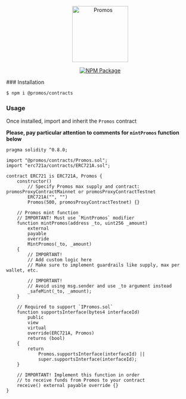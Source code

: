 <p align="center">
  <img src="https://github.com/gomintnft/promos/blob/main/logo.png?raw=true" width="150" alt="Promos">
</p>
<div align="center">

[![NPM Package](https://img.shields.io/npm/v/@promos/contracts.svg)](https://www.npmjs.org/package/@promos/contracts)

</div>
### Installation

```console
$ npm i @promos/contracts
```

### Usage

Once installed, import and inherit the `Promos` contract

**Please, pay particular attention to comments for `mintPromos` function below**

```solidity
pragma solidity ^0.8.0;

import "@promos/contracts/Promos.sol";
import "erc721a/contracts/ERC721A.sol";

contract ERC721 is ERC721A, Promos {
    constructor()
        // Specify Promos max supply and contract: promosProxyContractMainnet or promosProxyContractTestnet
        ERC721A("", "")
        Promos(500, promosProxyContractTestnet) {}

    // Promos mint function
    // IMPORTANT! Must use `MintPromos` modifier
    function mintPromos(address _to, uint256 _amount)
        external
        payable
        override
        MintPromos(_to, _amount)
    {
        // IMPORTANT!
        // Add custom logic here
        // Make sure to implement guardrails like supply, max per wallet, etc.

        // IMPORTANT!
        // Avoid using msg.sender and use _to argument instead
        _safeMint(_to, _amount);
    }

    // Required to support `IPromos.sol`
    function supportsInterface(bytes4 interfaceId)
        public
        view
        virtual
        override(ERC721A, Promos)
        returns (bool)
    {
        return
            Promos.supportsInterface(interfaceId) ||
            super.supportsInterface(interfaceId);
    }

    // IMPORTANT! Implement this function in order
    // to receive funds from Promos to your contract
    receive() external payable override {}
}
```
